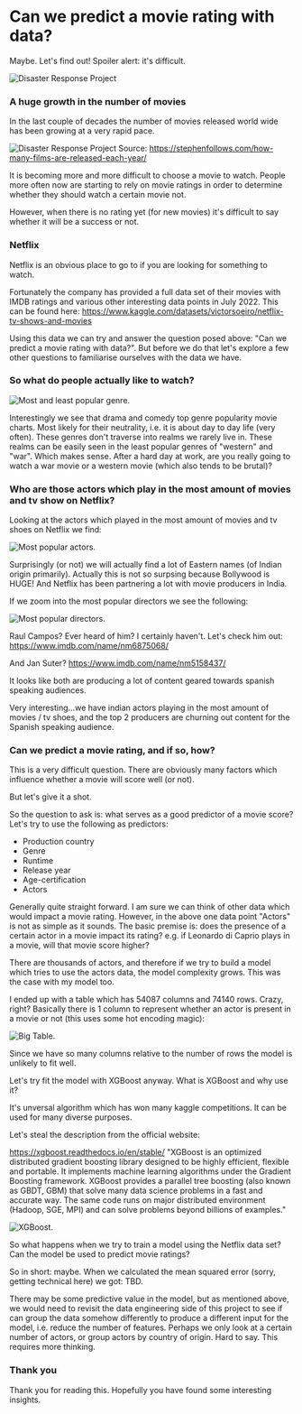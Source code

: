 # Can we predict a movie rating with data?

Maybe. Let's find out! Spoiler alert: it's difficult.

![Disaster Response Project](https://github.com/aivoric/MovieAnalysis/blob/main/images/prediction.jpeg?raw=true)

### A huge growth in the number of movies

In the last couple of decades the number of movies released world wide has been growing at a very rapid pace.



![Disaster Response Project](https://github.com/aivoric/MovieAnalysis/blob/main/images/us-uk-movie-releases.png?raw=true)
Source: https://stephenfollows.com/how-many-films-are-released-each-year/

It is becoming more and more difficult to choose a movie to watch. People more often now are starting to rely on
movie ratings in order to determine whether they should watch a certain movie not.

However, when there is no rating yet (for new movies) it's difficult to say whether it will be a success or not.

### Netflix

Netflix is an obvious place to go to if you are looking for something to watch.

Fortunately the company has provided a full data set of their movies with IMDB ratings and various other interesting
data points in July 2022. This can be found here:
https://www.kaggle.com/datasets/victorsoeiro/netflix-tv-shows-and-movies

Using this data we can try and answer the question posed above: "Can we predict a movie rating with data?". But before
we do that let's explore a few other questions to familiarise ourselves with the data we have.

### So what do people actually like to watch?

![Most and least popular genre.](/images/genres.png?raw=true "Most and least popular genre.")

Interestingly we see that drama and comedy top genre popularity movie charts. Most likely for their neutrality, i.e. it is
about day to day life (very often). These genres don't traverse into realms we rarely live in. These realms can be easily
seen in the least popular genres of "western" and "war". Which makes sense. After a hard day at work, are you really going
to watch a war movie or a western movie (which also tends to be brutal)?

### Who are those actors which play in the most amount of movies and tv show on Netflix?

Looking at the actors which played in the most amount of movies and tv shoes on Netflix we find:

![Most popular actors.](/images/actors.png?raw=true "Most popular actors.")

Surprisingly (or not) we will actually find a lot of Eastern names (of Indian origin primarily). Actually this is not so surpsing because
Bollywood is HUGE! And Netflix has been partnering a lot with movie producers in India.

If we zoom into the most popular directors we see the following:

![Most popular directors.](/images/actors.png?raw=true "Most popular directors.")

Raul Campos? Ever heard of him? I certainly haven't. Let's check him out:
https://www.imdb.com/name/nm6875068/

And Jan Suter?
https://www.imdb.com/name/nm5158437/

It looks like both are producing a lot of content geared towards spanish speaking audiences.

Very interesting...we have indian actors playing in the most amount of movies / tv shoes, and the top 2 producers are
churning out content for the Spanish speaking audience.

### Can we predict a movie rating, and if so, how?

This is a very difficult question. There are obviously many factors which influence whether a movie will score well (or not).

But let's give it a shot.

So the question to ask is: what serves as a good predictor of a movie score? Let's try to use the following as predictors:
* Production country
* Genre
* Runtime
* Release year
* Age-certification
* Actors

Generally quite straight forward. I am sure we can think of other data which would impact a movie rating. However, in the above
one data point "Actors" is not as simple as it sounds. The basic premise is: does the presence of a certain actor in a movie
impact its rating? e.g. if Leonardo di Caprio plays in a movie, will that movie score higher? 

There are thousands of actors, and therefore if we try to build a model which tries to use the actors data, the model complexity grows.
This was the case with my model too.

I ended up with a table which has 54087 columns and 74140 rows. Crazy, right? Basically there is 1 column to represent whether an actor
is present in a movie or not (this uses some hot encoding magic):

![Big Table.](/images/big-table.png?raw=true "A big table with a lot of actors.")

Since we have so many columns relative to the number of rows the model is unlikely to fit well.

Let's try fit the model with XGBoost anyway. What is XGBoost and why use it?

It's unversal algorithm which has won many kaggle competitions. It can be used for many diverse purposes.

Let's steal the description from the official website:

https://xgboost.readthedocs.io/en/stable/
"XGBoost is an optimized distributed gradient boosting library designed to be highly efficient, flexible and portable. It implements machine learning algorithms under the Gradient Boosting framework. XGBoost provides a parallel tree boosting (also known as GBDT, GBM) that solve many data science problems in a fast and accurate way. The same code runs on major distributed environment (Hadoop, SGE, MPI) and can solve problems beyond billions of examples."

![XGBoost.](/images/xgboost.jpeg?raw=true "XGBoost as .")

So what happens when we try to train a model using the Netflix data set? Can the model be used to predict movie ratings?

So in short: maybe. When we calculated the mean squared error (sorry, getting technical here) we got: TBD.

There may be some predictive value in the model, but as mentioned above, we would need to revisit the data engineering side
of this project to see if can group the data somehow differently to produce a different input for the model, i.e. reduce the
number of features. Perhaps we only look at a certain number of actors, or group actors by country of origin. Hard to say. This
requires more thinking.

### Thank you

Thank you for reading this. Hopefully you have found some interesting insights.